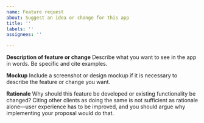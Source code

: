 ```yaml
---
name: Feature request
about: Suggest an idea or change for this app
title: ''
labels: ''
assignees: ''

---
```


**Description of feature or change**
Describe what you want to see in the app in words. Be specific and cite examples.

**Mockup**
Include a screenshot or design mockup if it is necessary to describe the feature or change you want.

**Rationale**
Why should this feature be developed or existing functionality be changed? Citing other clients as doing the same is not sufficient as rationale alone—user experience has to be improved, and you should argue why implementing your proposal would do that.

